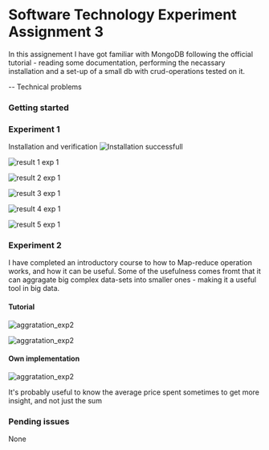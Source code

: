 # Software Technology Experiment Assignment 3

In this assignement I have got familiar with MongoDB following the official tutorial - reading some documentation, performing the necassary installation and a 
set-up of a small db with crud-operations tested on it. 

-- Technical problems

### Getting started




### Experiment 1

Installation and verification
![Installation successfull](https://github.com/h181214/250_EXP_3/blob/master/pics/ver)


![result 1 exp 1](https://github.com/h181214/250_EXP_3/blob/master/pics/1.png)

![result 2 exp 1](https://github.com/h181214/250_EXP_3/blob/master/pics/2.png)

![result 3 exp 1](https://github.com/h181214/250_EXP_3/blob/master/pics/3.png)

![result 4 exp 1](https://github.com/h181214/250_EXP_3/blob/master/pics/4.png)

![result 5 exp 1](https://github.com/h181214/250_EXP_3/blob/master/pics/5.png)

### Experiment 2

I have completed an introductory course to how to Map-reduce operation works, and 
how it can be useful. Some of the usefulness comes fromt that it can aggragate big complex data-sets into smaller 
ones - making it a useful tool in big data. 

#### Tutorial
![aggratation_exp2](https://github.com/h181214/250_EXP_3/blob/master/pics/map)

![aggratation_exp2](https://github.com/h181214/250_EXP_3/blob/master/pics/map2)

#### Own implementation
![aggratation_exp2](https://github.com/h181214/250_EXP_3/blob/master/pics/own_avg)

It's probably useful to know the average price spent sometimes to get more insight, and not just the sum

### Pending issues
None
